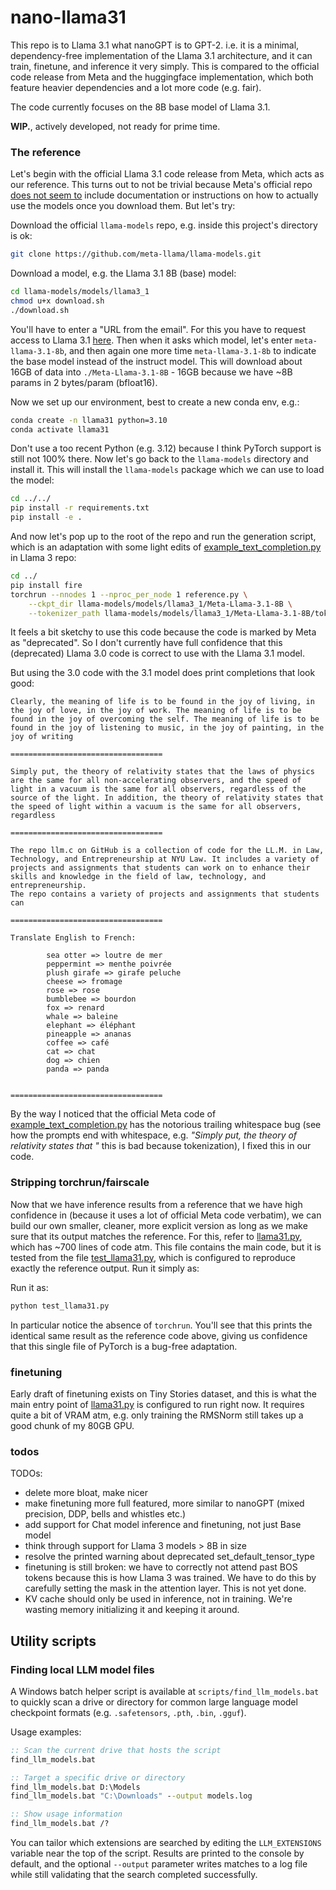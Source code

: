 # nano-llama31

This repo is to Llama 3.1 what nanoGPT is to GPT-2. i.e. it is a minimal, dependency-free implementation of the Llama 3.1 architecture, and it can train, finetune, and inference it very simply. This is compared to the official code release from Meta and the huggingface implementation, which both feature heavier dependencies and a lot more code (e.g. fair).

The code currently focuses on the 8B base model of Llama 3.1.

**WIP.**, actively developed, not ready for prime time.

### The reference

Let's begin with the official Llama 3.1 code release from Meta, which acts as our reference. This turns out to not be trivial because Meta's official repo [does not seem to](https://github.com/meta-llama/llama-models/issues/82) include documentation or instructions on how to actually use the models once you download them. But let's try:

Download the official `llama-models` repo, e.g. inside this project's directory is ok:

```bash
git clone https://github.com/meta-llama/llama-models.git
```

Download a model, e.g. the Llama 3.1 8B (base) model:

```bash
cd llama-models/models/llama3_1
chmod u+x download.sh
./download.sh
```

You'll have to enter a "URL from the email". For this you have to request access to Llama 3.1 [here](https://llama.meta.com/llama-downloads/). Then when it asks which model, let's enter `meta-llama-3.1-8b`, and then again one more time `meta-llama-3.1-8b` to indicate the base model instead of the instruct model. This will download about 16GB of data into `./Meta-Llama-3.1-8B` - 16GB because we have ~8B params in 2 bytes/param (bfloat16).

Now we set up our environment, best to create a new conda env, e.g.:

```bash
conda create -n llama31 python=3.10
conda activate llama31
```

Don't use a too recent Python (e.g. 3.12) because I think PyTorch support is still not 100% there. Now let's go back to the `llama-models` directory and install it. This will install the `llama-models` package which we can use to load the model:

```bash
cd ../../
pip install -r requirements.txt
pip install -e .
```

And now let's pop up to the root of the repo and run the generation script, which is an adaptation with some light edits of [example_text_completion.py](https://github.com/meta-llama/llama3/blob/main/example_text_completion.py) in Llama 3 repo:

```bash
cd ../
pip install fire
torchrun --nnodes 1 --nproc_per_node 1 reference.py \
    --ckpt_dir llama-models/models/llama3_1/Meta-Llama-3.1-8B \
    --tokenizer_path llama-models/models/llama3_1/Meta-Llama-3.1-8B/tokenizer.model
```

It feels a bit sketchy to use this code because the code is marked by Meta as "deprecated". So I don't currently have full confidence that this (deprecated) Llama 3.0 code is correct to use with the Llama 3.1 model.

But using the 3.0 code with the 3.1 model does print completions that look good:

```
Clearly, the meaning of life is to be found in the joy of living, in the joy of love, in the joy of work. The meaning of life is to be found in the joy of overcoming the self. The meaning of life is to be found in the joy of listening to music, in the joy of painting, in the joy of writing

==================================

Simply put, the theory of relativity states that the laws of physics are the same for all non-accelerating observers, and the speed of light in a vacuum is the same for all observers, regardless of the source of the light. In addition, the theory of relativity states that the speed of light within a vacuum is the same for all observers, regardless

==================================

The repo llm.c on GitHub is a collection of code for the LL.M. in Law, Technology, and Entrepreneurship at NYU Law. It includes a variety of projects and assignments that students can work on to enhance their skills and knowledge in the field of law, technology, and entrepreneurship.
The repo contains a variety of projects and assignments that students can

==================================

Translate English to French:

        sea otter => loutre de mer
        peppermint => menthe poivrée
        plush girafe => girafe peluche
        cheese => fromage
        rose => rose
        bumblebee => bourdon
        fox => renard
        whale => baleine
        elephant => éléphant
        pineapple => ananas
        coffee => café
        cat => chat
        dog => chien
        panda => panda


==================================
```

By the way I noticed that the official Meta code of [example_text_completion.py](https://github.com/meta-llama/llama3/blob/main/example_text_completion.py) has the notorious trailing whitespace bug (see how the prompts end with whitespace, e.g. *"Simply put, the theory of relativity states that "* this is bad because tokenization), I fixed this in our code.


### Stripping torchrun/fairscale

Now that we have inference results from a reference that we have high confidence in (because it uses a lot of official Meta code verbatim), we can build our own smaller, cleaner, more explicit version as long as we make sure that its output matches the reference. For this, refer to [llama31.py](llama31.py), which has ~700 lines of code atm. This file contains the main code, but it is tested from the file [test_llama31.py](test_llama31.py), which is configured to reproduce exactly the reference output. Run it simply as:

Run it as:

```bash
python test_llama31.py
```

In particular notice the absence of `torchrun`. You'll see that this prints the identical same result as the reference code above, giving us confidence that this single file of PyTorch is a bug-free adaptation.

### finetuning

Early draft of finetuning exists on Tiny Stories dataset, and this is what the main entry point of [llama31.py](llama31.py) is configured to run right now. It requires quite a bit of VRAM atm, e.g. only training the RMSNorm still takes up a good chunk of my 80GB GPU.

### todos

TODOs:

- delete more bloat, make nicer
- make finetuning more full featured, more similar to nanoGPT (mixed precision, DDP, bells and whistles etc.)
- add support for Chat model inference and finetuning, not just Base model
- think through support for Llama 3 models > 8B in size
- resolve the printed warning about deprecated set_default_tensor_type
- finetuning is still broken: we have to correctly not attend past BOS tokens because this is how Llama 3 was trained. We have to do this by carefully setting the mask in the attention layer. This is not yet done.
- KV cache should only be used in inference, not in training. We're wasting memory initializing it and keeping it around.

## Utility scripts

### Finding local LLM model files

A Windows batch helper script is available at `scripts/find_llm_models.bat` to quickly scan a drive or directory for common large language model checkpoint formats (e.g. `.safetensors`, `.pth`, `.bin`, `.gguf`).

Usage examples:

```bat
:: Scan the current drive that hosts the script
find_llm_models.bat

:: Target a specific drive or directory
find_llm_models.bat D:\Models
find_llm_models.bat "C:\Downloads" --output models.log

:: Show usage information
find_llm_models.bat /?
```

You can tailor which extensions are searched by editing the `LLM_EXTENSIONS` variable near the top of the script. Results are printed to the console by default, and the optional `--output` parameter writes matches to a log file while still validating that the search completed successfully.
